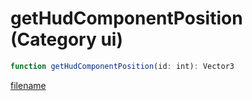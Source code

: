 # getHudComponentPosition (Category ui)

```js
function getHudComponentPosition(id: int): Vector3
```

[filename](getHudComponentPosition_m.md ':include')